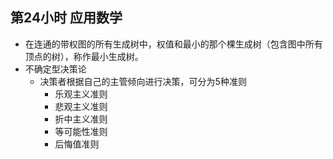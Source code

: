 ## 第24小时 应用数学
- 在连通的带权图的所有生成树中，权值和最小的那个棵生成树（包含图中所有顶点的树），称作最小生成树。
- 不确定型决策论
	- 决策者根据自己的主管倾向进行决策，可分为5种准则
		- 乐观主义准则
		- 悲观主义准则
		- 折中主义准则
		- 等可能性准则
		- 后悔值准则